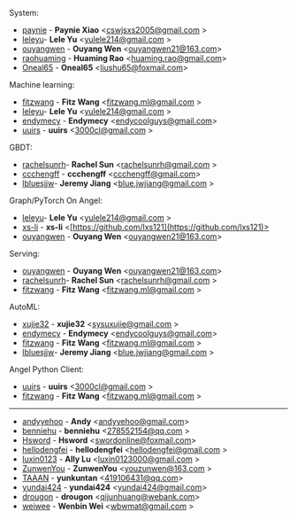 System:
- [paynie](https://github.com/paynie) - **Paynie Xiao** <[cswjsxs2005@gmail.com](cswjsxs2005@gmail.com) >
- [leleyu](https://github.com/leleyu)- **Lele Yu** <[yulele214@gmail.com](yulele214@gmail.com) >
- [ouyangwen](https://github.com/ouyangwen-it) - **Ouyang Wen** <[ouyangwen21@163.com](ouyangwen21@163.com)>
- [raohuaming](https://github.com/raohuaming) - **Huaming Rao** <[huaming.rao@gmail.com](huaming.rao@gmail.com)>
- [Oneal65](https://github.com/Oneal65) - **Oneal65** <[liushu65@foxmail.com](liushu65@foxmail.com)>

Machine learning:
- [fitzwang](https://github.com/wangcaihua) - **Fitz Wang** <[fitzwang.ml@gmail.com](fitzwang.ml@gmail.com) >
- [leleyu](https://github.com/leleyu)- **Lele Yu** <[yulele214@gmail.com](yulele214@gmail.com) >
- [endymecy](https://github.com/endymecy) - **Endymecy** <[endycoolguys@gmail.com](endycoolguys@gmail.com)>
- [uuirs](https://github.com/uuirs) - **uuirs** <[3000cl@gmail.com](3000cl@gmail.com) >

GBDT: 
- [rachelsunrh](https://github.com/rachelsunrh)- **Rachel Sun** <[rachelsunrh@gmail.com](rachelsunrh@gmail.com) >
- [ccchengff](https://github.com/ccchengff) - **ccchengff** <[ccchengff@gmail.com](ccchengff@gmail.com)>
- [lbluesjjw](https://github.com/bluesjjw)- **Jeremy Jiang** <[blue.jwjiang@gmail.com](blue.jwjiang@gmail.com) >

Graph/PyTorch On Angel:
- [leleyu](https://github.com/leleyu)- **Lele Yu** <[yulele214@gmail.com](yulele214@gmail.com) >
- [xs-li](https://github.com/xs-li) - **xs-li** <[https://github.com/lxs121](https://github.com/lxs121)>
- [ouyangwen](https://github.com/ouyangwen-it) - **Ouyang Wen** <[ouyangwen21@163.com](ouyangwen21@163.com)>

Serving:
- [ouyangwen](https://github.com/ouyangwen-it) - **Ouyang Wen** <[ouyangwen21@163.com](ouyangwen21@163.com)>
- [rachelsunrh](https://github.com/rachelsunrh)- **Rachel Sun** <[rachelsunrh@gmail.com](rachelsunrh@gmail.com) >
- [fitzwang](https://github.com/wangcaihua) - **Fitz Wang** <[fitzwang.ml@gmail.com](fitzwang.ml@gmail.com) >

AutoML:
- [xujie32](https://github.com/xujie32) - **xujie32** <[sysuxujie@gmail.com](sysuxujie@gmail.com) >
- [endymecy](https://github.com/endymecy) - **Endymecy** <[endycoolguys@gmail.com](endycoolguys@gmail.com)>
- [fitzwang](https://github.com/wangcaihua) - **Fitz Wang** <[fitzwang.ml@gmail.com](fitzwang.ml@gmail.com) >
- [lbluesjjw](https://github.com/bluesjjw)- **Jeremy Jiang** <[blue.jwjiang@gmail.com](blue.jwjiang@gmail.com) >

Angel Python Client:
- [uuirs](https://github.com/uuirs) - **uuirs** <[3000cl@gmail.com](3000cl@gmail.com) >
- [fitzwang](https://github.com/wangcaihua) - **Fitz Wang** <[fitzwang.ml@gmail.com](fitzwang.ml@gmail.com) >

---
- [andyyehoo](https://github.com/andyyehoo) - **Andy** <[andyyehoo@gmail.com](andyyehoo@gmail.com)>
- [benniehu](https://github.com/benniehu) - **benniehu** <[278552154@qq.com](278552154@qq.com) >
- [Hsword](https://github.com/Hsword) - **Hsword** <[swordonline@foxmail.com](swordonline@foxmail.com)>
- [hellodengfei](https://github.com/hellodengfei) - **hellodengfei** <[hellodengfei@gmail.com](hellodengfei@gmail.com) >
- [luxin0123](https://github.com/luxin0123) - **Ally Lu** <[luxin0123000@gmail.com](luxin0123000@gmail.com) >
- [ZunwenYou](https://github.com/ZunwenYou) - **ZunwenYou** <[youzunwen@163.com](youzunwen@163.com) >
- [TAAAN](https://github.com/TAAAN) - **yunkuntan** <[419106431@qq.com](419106431@qq.com)>
- [yundai424](https://github.com/yundai424) - **yundai424** <[yundai424@gmail.com](yundai424@gmail.com)>
- [drougon](https://github.com/drougon) - **drougon** <[qijunhuang@webank.com](qijunhuang@webank.com)>
- [weiwee](https://github.com/weiwee) - **Wenbin Wei** <[wbwmat@gmail.com](wbwmat@gmail.com) >
